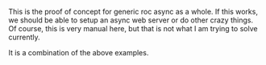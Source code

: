 This is the proof of concept for generic roc async as a whole.
If this works, we should be able to setup an async web server or do other crazy things.
Of course, this is very manual here, but that is not what I am trying to solve currently.

It is a combination of the above examples.